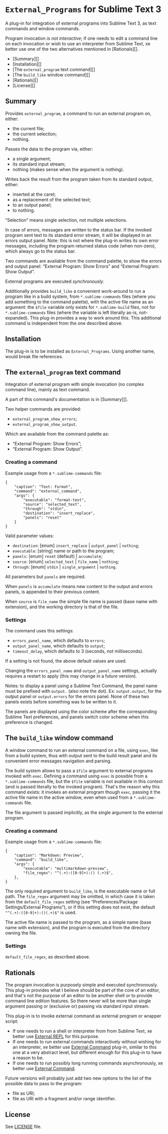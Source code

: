 
`External_Programs` for Sublime Text 3
==============================================================================

A plug-in for integration of external programs into Sublime Text 3, as text
commands and window commands.

Program invocation *is not interactive*; if one needs to edit a command line
on each invocation or wish to use an interpreter from Sublime Text, xe better
use one of the two alternatives mentioned in [Rationals][].

 * [Summary][]
 * [Installation][]
 * [The `external_program` text command][]
 * [The `build_like` window command][]
 * [Rationals][]
 * [License][]

Summary
------------------------------------------------------------------------------
Provides `external_program`, a command to run an external program on, either:

 * the current file;
 * the current selection;
 * nothing.

Passes the data to the program via, either:

 * a single argument;
 * its standard input stream;
 * nothing (makes sense when the argument is nothing).

Writes back the result from the program taken from its standard output,
either:

 * inserted at the caret;
 * as a replacement of the selected text;
 * to an output panel;
 * to nothing.

“Selection” means single selection, not multiple selections.

In case of errors, messages are written to the status bar. If the invoked
program sent text to its standard error stream, it will be displayed in an
errors output panel. Note: this is not where the plug-in writes its own error
messages, including the program returned status code (when non-zero), which
always go to the status bar.

Two commands are available from the command palette, to show the errors and
output panel: “External Program: Show Errors” and “External Program: Show
Output”.

External programs are executed *synchronously*.

Additionally provides `build_like` a convenient work-around to run a program
like in a build system, from `*.sublime-commands` files (where you add
something to the command palette), with the active file name as an argument:
the `$file` variable only exists for `*.sublime-build` files, not for
`*.sublime-commands` files (where the variable is left literally as-is,
not-expanded). This plug-in provides a way to work around this. This
additional command is independent from the one described above.


Installation
------------------------------------------------------------------------------
The plug-in is to be installed as `External_Programs`. Using another name,
would break file references.


The `external_program` text command
------------------------------------------------------------------------------
Integration of external program with simple invocation (no complex command
line), mainly as text command.

A part of this command's documentation is in [Summary][].

Two helper commands are provided:

 * `external_program_show_errors`;
 * `external_program_show_output`.

 Which are available from the command palette as:

 * “External Program: Show Errors”;
 * “External Program: Show Output”.

### Creating a command

Example usage from a `*.sublime-commands` file:

	{
	    "caption": "Text: Format",
	    "command": "external_command",
	    "args": {
	        "executable": "format-text",
	        "source": "selected_text",
	        "through": "stdin",
	        "destination": "insert_replace",
	        "panels": "reset"
	    }
	}

Valid parameter values:

 * `destination`: [enum] `insert_replace` | `output_panel` | `nothing`;
 * `executable`: [string] name or path to the program;
 * `panels`: [enum] `reset` (default) | `accumulate`;
 * `source`: [enum] `selected_text` | `file_name` | `nothing`;
 * `through`: [enum] `stdin` | `single_argument` | `nothing`.

All parameters but `panels` are required.

When `panels` is `accumulate` means new content to the output and errors
panels, is appended to their previous content.

When `source` is `file_name` the simple file name is passed (base name with
extension), and the working directory is that of the file.

### Settings

The command uses this settings:

 * `errors_panel_name`, which defaults to `errors`;
 * `output_panel_name`, which defaults to `output`;
 * `timeout_delay`, which defaults to 3 (seconds, not milliseconds).

If a setting is not found, the above default values are used.

Changing the `errors_panel_name` and `output_panel_name` settings, actually
requires a restart to apply (this may change in a future version).

Notes: to display a panel using a Sublime Text Command, the panel name must
be prefixed with `output.` (also note the dot). Ex: `output.output`, for
the output panel or `output.errors` for the errors panel. None of these two
panels exists before something was to be written to it.

The panels are displayed using the color scheme after the corresponding
Sublime Text preferences, and panels switch color scheme when this preference
is changed.


The `build_like` window command
------------------------------------------------------------------------------
A window command to run an external command on a file, using `exec`, like from
a build system, thus with output sent to the build result panel and its
convenient error messages navigation and parsing.

The build system allows to pass a `$file` argument to external programs
invoked with `exec`. Defining a command using `exec` is possible from a
`*.sublime-commands` file, but the `$file` variable is not available in this
context (and is passed literally to the invoked program). That's the reason
why this command exists: it invokes an external program though `exec`, passing
it the active file name in the active window, even when used from a
`*.sublime-commands` file.

The file argument is passed implicitly, as the single argument to the
external program.

### Creating a command

Example usage from a `*.sublime-commands` file:

    {
        "caption": "Markdown: Preview",
        "command": "build_like",
        "args": {
        	"executable": "multimarkdown-preview",
        	"file_regex": "^(.+):([0-9]+):() (.+)$",
        },
    }

The only required argument to `build_like`, is the executable name or full
path. The `file_regex` argument may be omitted, in which case it is taken from
the `default_file_regex` setting (see “Preferences/Package Settings/External
Programs”), or if this setting does not exist, the default
`"^(.+):([0-9]+):()(.+)$"` is used.

The active file name is passed to the program, as a simple name (base name
with extension), and the program is executed from the directory owning the
file.

### Settings

`default_file_regex`, as described above.

Rationals
------------------------------------------------------------------------------
The program invocation is purposely simple and executed synchronously. This
plug-in provides what I believe should be part of the core of an editor, and
that's not the purpose of an editor to be another shell or to provide command
line edition features. So there never will be more than single argument
passing or (exclusive or) passing via standard input stream.


This plug-in is to invoke external command as external program or wrapper
script:

* If one needs to run a shell or interpreter from from Sublime Text, xe better
  use [External REPL](https://packagecontrol.io/packages/External%20REPL) for
  this purpose.
* If one needs to run external commands interactively without wishing for an
  interpreter, xe better use
  [External Command](https://packagecontrol.io/packages/External%20Command)
  plug-in, similar to this one at a very abstract level, but different enough
  for this plug-in to have a reason to be.
* If one needs to run possibly long running commands asynchronously, xe better
  use
  [External Command](https://packagecontrol.io/packages/External%20Command).

Future versions will probably just add two new options to the list of the
possible data to pass to the program:

 * file as URI;
 * file as URI with a fragment and/or range identifier.


License
------------------------------------------------------------------------------
See [LICENSE](LICENSE) file.
